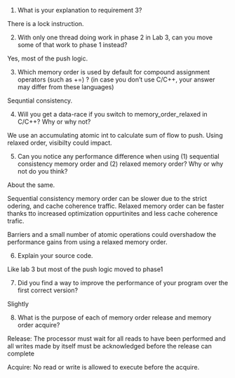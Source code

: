 1. What is your explanation to requirement 3?

There is a lock instruction.

2. With only one thread doing work in phase 2 in Lab 3, can you move some of that work to phase 1 instead?

Yes, most of the push logic. 

3. Which memory order is used by default for compound assignment operators (such as +=) ? (in case you don’t use C/C++, your answer may differ from these languages)

Sequntial consistency. 

4. Will you get a data-race if you switch to memory_order_relaxed in C/C++? Why or why not?

We use an accumulating atomic int to calculate sum of flow to push. Using relaxed order, visibilty could impact.


5. Can you notice any performance difference when using (1) sequential consistency memory order and (2) relaxed memory order? Why or why not do you think?

About the same. 

Sequential consistency memory order can be slower due to the strict odering, and cache coherence traffic. Relaxed memory order can be faster thanks tto increased optimization oppurtinites and less cache coherence trafic.

Barriers and a small number of atomic operations could overshadow the performance gains from using a relaxed memory order. 


6. Explain your source code.

Like lab 3 but most of the push logic moved to phase1

7. Did you find a way to improve the performance of your program over the
first correct version?

Slightly

8. What is the purpose of each of memory order release and memory order
acquire?

Release: The processor must wait for all reads to have been performed and all writes made by itself must be acknowledged before the release can complete

Acquire: No read or write is allowed to execute before the acquire. 

